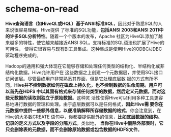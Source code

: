 schema-on-read
===================================================================================
**Hive查询语言（如HiveQL或HQL）基于ANSI标准SQL**，因此对于熟悉SQL的人来说很容易理解。Hive提供
了标准的SQL功能，**包括ANSI 2003和ANSI 2011中的许多SQL分析特性**。随着一个个版本的发布，Apache
社区为HiveQL添加了越来越多的特性，使它越来越接近ANSI SQL。支持标准的SQL语法也扩展了Hive的可用性，
使得它很容易与现有BI工具集成。这种集成是使用Hive的ODBC/JDBC驱动程序完成的。

Hadoop的通用和强大体现在它能够存储和处理任何类型的结构化、半结构化或非结构化数据。Hive允许用户在
这些数据之上创建一个元数据层，并使用SQL接口访问该层。尽管最终用户非常熟悉其界面，但是它处理底层数
据的方式有所不同。**Hive并不控制数据如何在磁盘上持久化，也不控制数据的生命周期。用户可以首先在HDFS
中以其固有格式来存储任何类型的数据，然后定义元数据，而对这些元数据的读取则独立于原始数据**。这种灵
活性使得Hive可以利用多种工具更容易地进行数据的管理和处理。由于底层数据可以是任何格式，**因此Hive需
要你在元数据中提供一些额外信息，以便准确解释所存储数据的格式**。你会注意到，在Hive的大多数CREATE
语句中，你都要提供额外的信息，**比如底层数据的结构、记录的定义方式以及字段的分隔方式**。类似地，
**当你在Hive中删除外部表时，它只会删除表的元数据，而不会删除原始数据或包含数据的HDFS文件**。


